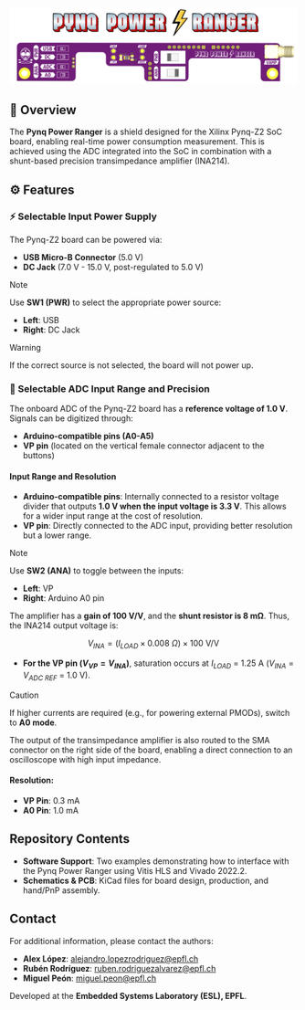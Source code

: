 <div align="center">
    <img src="./Hardware/Resources/Renders/Power_Ranger_Cover.png" alt="GSR Monitor Board" width="700" />
</div>

## 🚀 Overview

The **Pynq Power Ranger** is a shield designed for the Xilinx Pynq-Z2 SoC board, enabling real-time power consumption measurement. This is achieved using the ADC integrated into the SoC in combination with a shunt-based precision transimpedance amplifier (INA214).

## ⚙️ Features

### ⚡ Selectable Input Power Supply
The Pynq-Z2 board can be powered via:
- **USB Micro-B Connector** (5.0 V)
- **DC Jack** (7.0 V - 15.0 V, post-regulated to 5.0 V)

> [!NOTE]
> Use **SW1 (PWR)**  to select the appropriate power source:
> - **Left**: USB
> - **Right**: DC Jack

> [!WARNING]  
> If the correct source is not selected, the board will not power up.

### 🎯 Selectable ADC Input Range and Precision
The onboard ADC of the Pynq-Z2 board has a **reference voltage of 1.0 V**. Signals can be digitized through:
- **Arduino-compatible pins (A0-A5)**
- **VP pin** (located on the vertical female connector adjacent to the buttons)

#### Input Range and Resolution
- **Arduino-compatible pins**: Internally connected to a resistor voltage divider that outputs **1.0 V when the input voltage is 3.3 V**. This allows for a wider input range at the cost of resolution.
- **VP pin**: Directly connected to the ADC input, providing better resolution but a lower range.

> [!NOTE]
> Use **SW2 (ANA)** to toggle between the inputs:
> - **Left**: VP
> - **Right**: Arduino A0 pin

The amplifier has a **gain of 100 V/V**, and the **shunt resistor is 8 mΩ**. Thus, the INA214 output voltage is:

$$ V_{INA} = (I_{LOAD} \times 0.008 \ \Omega) \times 100 \text{ V/V} $$

- **For the VP pin ($V_{VP} = V_{INA}$)**, saturation occurs at $I_{LOAD}$ = 1.25 A ($V_{INA} = V_{ADC \ REF}$ = 1.0 V).

>[!CAUTION]
> If higher currents are required (e.g., for powering external PMODs), switch to **A0 mode**.

The output of the transimpedance amplifier is also routed to the SMA connector on the right side of the board, enabling a direct connection to an oscilloscope with high input impedance.

#### Resolution:
- **VP Pin**: 0.3 mA
- **A0 Pin**: 1.0 mA

## Repository Contents
- **Software Support**: Two examples demonstrating how to interface with the Pynq Power Ranger using Vitis HLS and Vivado 2022.2.
- **Schematics & PCB**: KiCad files for board design, production, and hand/PnP assembly.

## Contact
For additional information, please contact the authors:
- **Alex López**: [alejandro.lopezrodriguez@epfl.ch](mailto:alejandro.lopezrodriguez@epfl.ch)
- **Rubén Rodríguez**: [ruben.rodriguezalvarez@epfl.ch](mailto:ruben.rodriguezalvarez@epfl.ch)
- **Miguel Peón**: [miguel.peon@epfl.ch](mailto:miguel.peon@epfl.ch)

Developed at the **Embedded Systems Laboratory (ESL), EPFL**.

